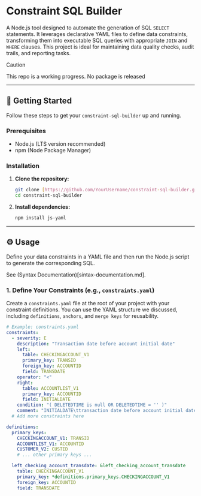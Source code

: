 # Constraint SQL Builder

A Node.js tool designed to automate the generation of SQL `SELECT` statements. It leverages declarative YAML files to define data constraints, transforming them into executable SQL queries with appropriate `JOIN` and `WHERE` clauses. This project is ideal for maintaining data quality checks, audit trails, and reporting tasks.

> [!CAUTION]
> This repo is a working progress.
> No package is released

---

## 🚀 Getting Started

Follow these steps to get your `constraint-sql-builder` up and running.

### Prerequisites

* Node.js (LTS version recommended)
* npm (Node Package Manager)

### Installation

1.  **Clone the repository:**
    ```bash
    git clone [https://github.com/YourUsername/constraint-sql-builder.git](https://github.com/YourUsername/constraint-sql-builder.git)
    cd constraint-sql-builder
    ```
2.  **Install dependencies:**
    ```bash
    npm install js-yaml
    ```

---

## ⚙️ Usage

Define your data constraints in a YAML file and then run the Node.js script to generate the corresponding SQL.

See (Syntax Documentation)[sintax-documentation.md].

### 1. Define Your Constraints (e.g., `constraints.yaml`)

Create a `constraints.yaml` file at the root of your project with your constraint definitions. You can use the YAML structure we discussed, including `definitions`, `anchors`, and `merge keys` for reusability.

```yaml
# Example: constraints.yaml
constraints:
  - severity: E
    description: "Transaction date before account initial date"
    left:
      table: CHECKINGACCOUNT_V1
      primary_key: TRANSID
      foreign_key: ACCOUNTID
      field: TRANSDATE
    operator: "<"
    right:
      table: ACCOUNTLIST_V1
      primary_key: ACCOUNTID
      field: INITIALDATE
    condition: "( DELETEDTIME is null OR DELETEDTIME = '' )"
    comment: "INITIALDATE\ttransaction date before account initial date"
  # Add more constraints here

definitions:
  primary_keys:
    CHECKINGACCOUNT_V1: TRANSID
    ACCOUNTLIST_V1: ACCOUNTID
    CUSTOMER_V2: CUSTID
    # ... other primary keys ...

  left_checking_account_transdate: &left_checking_account_transdate
    table: CHECKINGACCOUNT_V1
    primary_key: *definitions.primary_keys.CHECKINGACCOUNT_V1
    foreign_key: ACCOUNTID
    field: TRANSDATE
